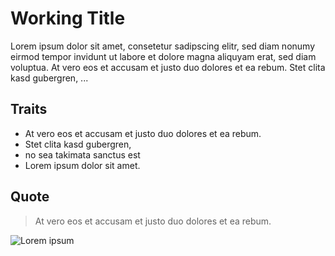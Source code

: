 # Working Title

Lorem ipsum dolor sit amet, consetetur sadipscing elitr, sed diam nonumy eirmod tempor invidunt ut labore et dolore magna aliquyam erat, sed diam voluptua. At vero eos et accusam et justo duo dolores et ea rebum. Stet clita kasd gubergren, ...

## Traits
 * At vero eos et accusam et justo duo dolores et ea rebum. 
 * Stet clita kasd gubergren, 
 * no sea takimata sanctus est 
 * Lorem ipsum dolor sit amet. 

## Quote

 > At vero eos et accusam et justo duo dolores et ea rebum. 


![Lorem ipsum](https://upload.wikimedia.org/wikipedia/commons/thumb/0/0c/Lorem_Ipsum_Arial.svg/230px-Lorem_Ipsum_Arial.svg.png)
